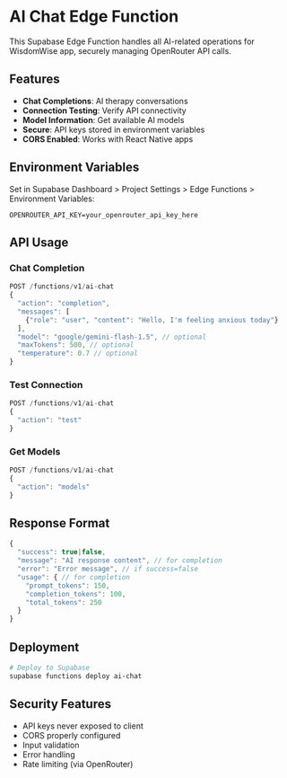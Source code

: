 # AI Chat Edge Function

This Supabase Edge Function handles all AI-related operations for WisdomWise app, securely managing OpenRouter API calls.

## Features

- **Chat Completions**: AI therapy conversations
- **Connection Testing**: Verify API connectivity
- **Model Information**: Get available AI models
- **Secure**: API keys stored in environment variables
- **CORS Enabled**: Works with React Native apps

## Environment Variables

Set in Supabase Dashboard > Project Settings > Edge Functions > Environment Variables:

```
OPENROUTER_API_KEY=your_openrouter_api_key_here
```

## API Usage

### Chat Completion
```javascript
POST /functions/v1/ai-chat
{
  "action": "completion",
  "messages": [
    {"role": "user", "content": "Hello, I'm feeling anxious today"}
  ],
  "model": "google/gemini-flash-1.5", // optional
  "maxTokens": 500, // optional
  "temperature": 0.7 // optional
}
```

### Test Connection
```javascript
POST /functions/v1/ai-chat
{
  "action": "test"
}
```

### Get Models
```javascript
POST /functions/v1/ai-chat
{
  "action": "models"
}
```

## Response Format

```javascript
{
  "success": true|false,
  "message": "AI response content", // for completion
  "error": "Error message", // if success=false
  "usage": { // for completion
    "prompt_tokens": 150,
    "completion_tokens": 100,
    "total_tokens": 250
  }
}
```

## Deployment

```bash
# Deploy to Supabase
supabase functions deploy ai-chat
```

## Security Features

- API keys never exposed to client
- CORS properly configured
- Input validation
- Error handling
- Rate limiting (via OpenRouter)